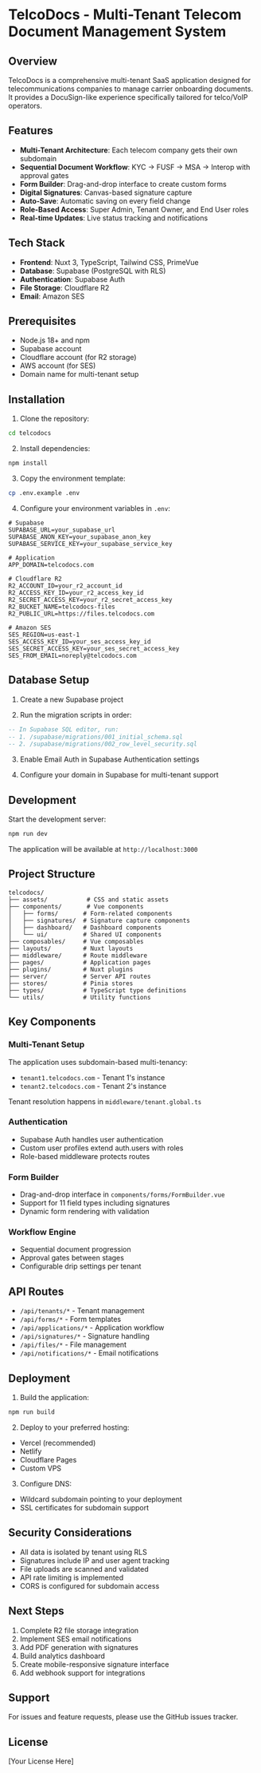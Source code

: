 # TelcoDocs - Multi-Tenant Telecom Document Management System

## Overview

TelcoDocs is a comprehensive multi-tenant SaaS application designed for telecommunications companies to manage carrier onboarding documents. It provides a DocuSign-like experience specifically tailored for telco/VoIP operators.

## Features

- **Multi-Tenant Architecture**: Each telecom company gets their own subdomain
- **Sequential Document Workflow**: KYC → FUSF → MSA → Interop with approval gates
- **Form Builder**: Drag-and-drop interface to create custom forms
- **Digital Signatures**: Canvas-based signature capture
- **Auto-Save**: Automatic saving on every field change
- **Role-Based Access**: Super Admin, Tenant Owner, and End User roles
- **Real-time Updates**: Live status tracking and notifications

## Tech Stack

- **Frontend**: Nuxt 3, TypeScript, Tailwind CSS, PrimeVue
- **Database**: Supabase (PostgreSQL with RLS)
- **Authentication**: Supabase Auth
- **File Storage**: Cloudflare R2
- **Email**: Amazon SES

## Prerequisites

- Node.js 18+ and npm
- Supabase account
- Cloudflare account (for R2 storage)
- AWS account (for SES)
- Domain name for multi-tenant setup

## Installation

1. Clone the repository:
```bash
cd telcodocs
```

2. Install dependencies:
```bash
npm install
```

3. Copy the environment template:
```bash
cp .env.example .env
```

4. Configure your environment variables in `.env`:
```
# Supabase
SUPABASE_URL=your_supabase_url
SUPABASE_ANON_KEY=your_supabase_anon_key
SUPABASE_SERVICE_KEY=your_supabase_service_key

# Application
APP_DOMAIN=telcodocs.com

# Cloudflare R2
R2_ACCOUNT_ID=your_r2_account_id
R2_ACCESS_KEY_ID=your_r2_access_key_id
R2_SECRET_ACCESS_KEY=your_r2_secret_access_key
R2_BUCKET_NAME=telcodocs-files
R2_PUBLIC_URL=https://files.telcodocs.com

# Amazon SES
SES_REGION=us-east-1
SES_ACCESS_KEY_ID=your_ses_access_key_id
SES_SECRET_ACCESS_KEY=your_ses_secret_access_key
SES_FROM_EMAIL=noreply@telcodocs.com
```

## Database Setup

1. Create a new Supabase project

2. Run the migration scripts in order:
```sql
-- In Supabase SQL editor, run:
-- 1. /supabase/migrations/001_initial_schema.sql
-- 2. /supabase/migrations/002_row_level_security.sql
```

3. Enable Email Auth in Supabase Authentication settings

4. Configure your domain in Supabase for multi-tenant support

## Development

Start the development server:

```bash
npm run dev
```

The application will be available at `http://localhost:3000`

## Project Structure

```
telcodocs/
├── assets/           # CSS and static assets
├── components/       # Vue components
│   ├── forms/       # Form-related components
│   ├── signatures/  # Signature capture components
│   ├── dashboard/   # Dashboard components
│   └── ui/          # Shared UI components
├── composables/     # Vue composables
├── layouts/         # Nuxt layouts
├── middleware/      # Route middleware
├── pages/           # Application pages
├── plugins/         # Nuxt plugins
├── server/          # Server API routes
├── stores/          # Pinia stores
├── types/           # TypeScript type definitions
└── utils/           # Utility functions
```

## Key Components

### Multi-Tenant Setup

The application uses subdomain-based multi-tenancy:
- `tenant1.telcodocs.com` - Tenant 1's instance
- `tenant2.telcodocs.com` - Tenant 2's instance

Tenant resolution happens in `middleware/tenant.global.ts`

### Authentication

- Supabase Auth handles user authentication
- Custom user profiles extend auth.users with roles
- Role-based middleware protects routes

### Form Builder

- Drag-and-drop interface in `components/forms/FormBuilder.vue`
- Support for 11 field types including signatures
- Dynamic form rendering with validation

### Workflow Engine

- Sequential document progression
- Approval gates between stages
- Configurable drip settings per tenant

## API Routes

- `/api/tenants/*` - Tenant management
- `/api/forms/*` - Form templates
- `/api/applications/*` - Application workflow
- `/api/signatures/*` - Signature handling
- `/api/files/*` - File management
- `/api/notifications/*` - Email notifications

## Deployment

1. Build the application:
```bash
npm run build
```

2. Deploy to your preferred hosting:
- Vercel (recommended)
- Netlify
- Cloudflare Pages
- Custom VPS

3. Configure DNS:
- Wildcard subdomain pointing to your deployment
- SSL certificates for subdomain support

## Security Considerations

- All data is isolated by tenant using RLS
- Signatures include IP and user agent tracking
- File uploads are scanned and validated
- API rate limiting is implemented
- CORS is configured for subdomain access

## Next Steps

1. Complete R2 file storage integration
2. Implement SES email notifications
3. Add PDF generation with signatures
4. Build analytics dashboard
5. Create mobile-responsive signature interface
6. Add webhook support for integrations

## Support

For issues and feature requests, please use the GitHub issues tracker.

## License

[Your License Here]
